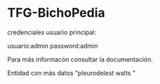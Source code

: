 # TFG-BichoPedia

credenciales usuario principal:

usuario:admin
password:admin


Para más informacón consultar la documentación.

Entidad con más datos "pleurodelest walts
"
